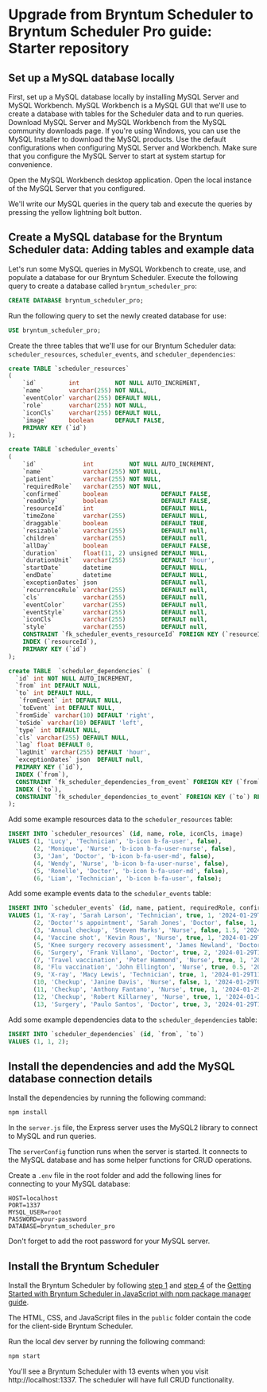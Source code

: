 # Upgrade from Bryntum Scheduler to Bryntum Scheduler Pro guide: Starter repository

## Set up a MySQL database locally

First, set up a MySQL database locally by installing MySQL Server and MySQL Workbench. MySQL Workbench is a MySQL GUI that we'll use to create a database with tables for the Scheduler data and to run queries. Download MySQL Server and MySQL Workbench from the MySQL community downloads page. If you're using Windows, you can use the MySQL Installer to download the MySQL products. Use the default configurations when configuring MySQL Server and Workbench. Make sure that you configure the MySQL Server to start at system startup for convenience.

Open the MySQL Workbench desktop application. Open the local instance of the MySQL Server that you configured.

We'll write our MySQL queries in the query tab and execute the queries by pressing the yellow lightning bolt button.

## Create a MySQL database for the Bryntum Scheduler data: Adding tables and example data

Let's run some MySQL queries in MySQL Workbench to create, use, and populate a database for our Bryntum Scheduler. Execute the following query to create a database called `bryntum_scheduler_pro`:


```sql
CREATE DATABASE bryntum_scheduler_pro;
```

Run the following query to set the newly created database for use:

```sql
USE bryntum_scheduler_pro;
```

Create the three tables that we'll use for our Bryntum Scheduler data: `scheduler_resources`, `scheduler_events`, and `scheduler_dependencies`:

```sql
create TABLE `scheduler_resources`
(
    `id`         int          NOT NULL AUTO_INCREMENT,
    `name`       varchar(255) NOT NULL,
    `eventColor` varchar(255) DEFAULT NULL,
    `role`       varchar(255) NOT NULL,
    `iconCls`    varchar(255) DEFAULT NULL,
    `image`      boolean      DEFAULT FALSE,
    PRIMARY KEY (`id`)
);
```

```sql
create TABLE `scheduler_events`
(
    `id`             int          NOT NULL AUTO_INCREMENT,
    `name`           varchar(255) NOT NULL,
    `patient`        varchar(255) NOT NULL,
    `requiredRole`   varchar(255) NOT NULL,
    `confirmed`      boolean               DEFAULT FALSE,
    `readOnly`       boolean               DEFAULT FALSE,
    `resourceId`     int                   DEFAULT NULL,
    `timeZone`       varchar(255)          DEFAULT NULL,
    `draggable`      boolean               DEFAULT TRUE,
    `resizable`      varchar(255)          DEFAULT null,
    `children`       varchar(255)          DEFAULT null,
    `allDay`         boolean               DEFAULT FALSE,
    `duration`       float(11, 2) unsigned DEFAULT NULL,
    `durationUnit`   varchar(255)          DEFAULT 'hour',
    `startDate`      datetime              DEFAULT NULL,
    `endDate`        datetime              DEFAULT NULL,
    `exceptionDates` json                  DEFAULT null,
    `recurrenceRule` varchar(255)          DEFAULT null,
    `cls`            varchar(255)          DEFAULT null,
    `eventColor`     varchar(255)          DEFAULT null,
    `eventStyle`     varchar(255)          DEFAULT null,
    `iconCls`        varchar(255)          DEFAULT null,
    `style`          varchar(255)          DEFAULT null,
    CONSTRAINT `fk_scheduler_events_resourceId` FOREIGN KEY (`resourceId`) REFERENCES `scheduler_resources` (`id`) ON DELETE CASCADE,
    INDEX (`resourceId`),
    PRIMARY KEY (`id`)
);
```

```sql
create TABLE  `scheduler_dependencies` (
  `id` int NOT NULL AUTO_INCREMENT,
  `from` int DEFAULT NULL,
  `to` int DEFAULT NULL,
   `fromEvent` int DEFAULT NULL,
   `toEvent` int DEFAULT NULL,
  `fromSide` varchar(10) DEFAULT 'right',
  `toSide` varchar(10) DEFAULT 'left',
  `type` int DEFAULT NULL,
  `cls` varchar(255) DEFAULT NULL,
  `lag` float DEFAULT 0,
  `lagUnit` varchar(255) DEFAULT 'hour',
  `exceptionDates` json  DEFAULT null,
  PRIMARY KEY (`id`),
  INDEX (`from`),
  CONSTRAINT `fk_scheduler_dependencies_from_event` FOREIGN KEY (`from`) REFERENCES `scheduler_events`(`id`) ON DELETE CASCADE,
  INDEX (`to`),
  CONSTRAINT `fk_scheduler_dependencies_to_event` FOREIGN KEY (`to`) REFERENCES `scheduler_events`(`id`) ON DELETE CASCADE
);
```

Add some example resources data to the `scheduler_resources` table:

```sql
INSERT INTO `scheduler_resources` (id, name, role, iconCls, image)
VALUES (1, 'Lucy', 'Technician', 'b-icon b-fa-user', false),
       (2, 'Monique', 'Nurse', 'b-icon b-fa-user-nurse', false),
       (3, 'Jan', 'Doctor', 'b-icon b-fa-user-md', false),
       (4, 'Wendy', 'Nurse', 'b-icon b-fa-user-nurse', false),
       (5, 'Ronelle', 'Doctor', 'b-icon b-fa-user-md', false),
       (6, 'Liam', 'Technician', 'b-icon b-fa-user', false);
```

Add some example events data to the `scheduler_events` table:

```sql
INSERT INTO `scheduler_events` (id, name, patient, requiredRole, confirmed, duration, startDate, resourceId, iconCls)
VALUES (1, 'X-ray', 'Sarah Larson', 'Technician', true, 1, '2024-01-29T09:00', 1, 'b-fa b-fa-radiation'),
       (2, 'Doctor''s appointment', 'Sarah Jones', 'Doctor', false, 1, '2024-01-29T11:00', 3, 'b-fa b-fa-hospital'),
       (3, 'Annual checkup', 'Steven Marks', 'Nurse', false, 1.5, '2024-01-29T10:30', 2, 'b-fa b-fa-stethoscope'),
       (4, 'Vaccine shot', 'Kevin Rous', 'Nurse', true, 1, '2024-01-29T13:00', 2, 'b-fa b-fa-syringe'),
       (5, 'Knee surgery recovery assessment', 'James Newland', 'Doctor', true, 1.5, '2024-01-29T09:00', 5, 'b-fa b-fa-stethoscope'),
       (6, 'Surgery', 'Frank Villano', 'Doctor', true, 2, '2024-01-29T13:30', 3, 'b-fa b-fa-hospital'),
       (7, 'Travel vaccination', 'Peter Hammond', 'Nurse', true, 1, '2024-01-29T09:00', 2, 'b-fa b-fa-syringe'),
       (8, 'Flu vaccination', 'John Ellington', 'Nurse', true, 0.5, '2024-01-29T16:00', 4, 'b-fa b-fa-syringe'),
       (9, 'X-ray', 'Macy Lewis', 'Technician', true, 1, '2024-01-29T11:00', 6, 'b-fa b-fa-radiation'),
       (10, 'Checkup', 'Janine Davis', 'Nurse', false, 1, '2024-01-29T09:00', 4, 'b-fa b-fa-stethoscope'),
       (11, 'Checkup', 'Anthony Fantano', 'Nurse', true, 1, '2024-01-29T12:30', 4, 'b-fa b-fa-stethoscope'),
       (12, 'Checkup', 'Robert Killarney', 'Nurse', true, 1, '2024-01-29T14:00', 4, 'b-fa b-fa-stethoscope'),
       (13, 'Surgery', 'Paulo Santos', 'Doctor', true, 3, '2024-01-29T12:00', 5, 'b-fa b-fa-hospital');
```

Add some example dependencies data to the `scheduler_dependencies` table:

```sql
INSERT INTO `scheduler_dependencies` (id, `from`, `to`)
VALUES (1, 1, 2);
```

## Install the dependencies and add the MySQL database connection details

Install the dependencies by running the following command:

```bash
npm install
```

In the `server.js` file, the Express server uses the MySQL2 library to connect to MySQL and run queries.

The `serverConfig` function runs when the server is started. It connects to the MySQL database and has some helper functions for CRUD operations.

Create a `.env` file in the root folder and add the following lines for connecting to your MySQL database:

```
HOST=localhost
PORT=1337
MYSQL_USER=root
PASSWORD=your-password
DATABASE=bryntum_scheduler_pro
```

Don't forget to add the root password for your MySQL server.

## Install the Bryntum Scheduler

Install the Bryntum Scheduler by following [step 1](https://bryntum.com/products/scheduler/docs/guide/Scheduler/quick-start/javascript-npm#access-to-npm-registry) and [step 4](https://bryntum.com/products/scheduler/docs/guide/Scheduler/quick-start/javascript-npm#install-component) of the [Getting Started with Bryntum Scheduler in JavaScript with npm package manager guide](https://bryntum.com/products/scheduler/docs/guide/Scheduler/quick-start/javascript-npm).

The HTML, CSS, and JavaScript files in the `public` folder contain the code for the client-side Bryntum Scheduler.

Run the local dev server by running the following command:

```bash
npm start
```

You'll see a Bryntum Scheduler with 13 events when you visit http://localhost:1337. The scheduler will have full CRUD functionality.
